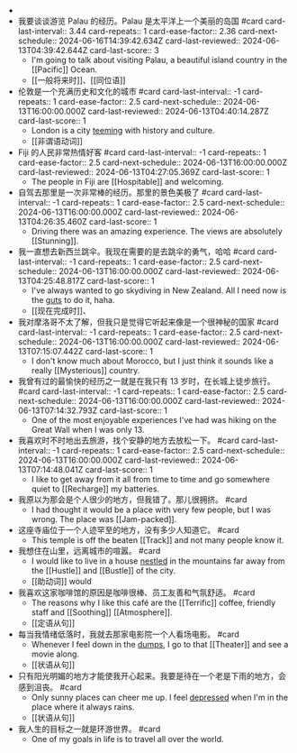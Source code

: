 -
- 我要谈谈游览 Palau 的经历。Palau 是太平洋上一个美丽的岛国 #card
  card-last-interval:: 3.44
  card-repeats:: 1
  card-ease-factor:: 2.36
  card-next-schedule:: 2024-06-16T14:39:42.634Z
  card-last-reviewed:: 2024-06-13T04:39:42.644Z
  card-last-score:: 3
	- I'm going to talk about visiting Palau, a beautiful island country in the [[Pacific]] Ocean.
	- [[一般将来时]]、[[同位语]]
- 伦敦是一个充满历史和文化的城市 #card
  card-last-interval:: -1
  card-repeats:: 1
  card-ease-factor:: 2.5
  card-next-schedule:: 2024-06-13T16:00:00.000Z
  card-last-reviewed:: 2024-06-13T04:40:14.287Z
  card-last-score:: 1
	- London is a city [teeming]([[Teem]]) with history and culture.
	- [[非谓语动词]]
- Fiji 的人民非常热情好客 #card
  card-last-interval:: -1
  card-repeats:: 1
  card-ease-factor:: 2.5
  card-next-schedule:: 2024-06-13T16:00:00.000Z
  card-last-reviewed:: 2024-06-13T04:27:05.369Z
  card-last-score:: 1
	- The people in Fiji are [[Hospitable]] and welcoming.
- 自驾去那里是一次非常棒的经历。那里的景色美极了 #card
  card-last-interval:: -1
  card-repeats:: 1
  card-ease-factor:: 2.5
  card-next-schedule:: 2024-06-13T16:00:00.000Z
  card-last-reviewed:: 2024-06-13T04:26:35.460Z
  card-last-score:: 1
	- Driving there was an amazing experience. The views are absolutely [[Stunning]].
- 我一直想去新西兰跳伞。我现在需要的是去跳伞的勇气，哈哈 #card
  card-last-interval:: -1
  card-repeats:: 1
  card-ease-factor:: 2.5
  card-next-schedule:: 2024-06-13T16:00:00.000Z
  card-last-reviewed:: 2024-06-13T04:25:48.817Z
  card-last-score:: 1
	- I've always wanted to go skydiving in New Zealand. All I need now is the [guts]([[Gut]]) to do it, haha.
	- [[现在完成时]]、
- 我对摩洛哥不太了解，但我只是觉得它听起来像是一个很神秘的国家 #card
  card-last-interval:: -1
  card-repeats:: 1
  card-ease-factor:: 2.5
  card-next-schedule:: 2024-06-13T16:00:00.000Z
  card-last-reviewed:: 2024-06-13T07:15:07.442Z
  card-last-score:: 1
	- I don't know much about Morocco, but I just think it sounds like a really [[Mysterious]] country.
- 我曾有过的最愉快的经历之一就是在我只有 13 岁时，在长城上徒步旅行。 #card
  card-last-interval:: -1
  card-repeats:: 1
  card-ease-factor:: 2.5
  card-next-schedule:: 2024-06-13T16:00:00.000Z
  card-last-reviewed:: 2024-06-13T07:14:32.793Z
  card-last-score:: 1
	- One of the most enjoyable experiences I've had was hiking on the Great Wall when I was only 13.
- 我喜欢时不时地出去旅游，找个安静的地方去放松一下。 #card
  card-last-interval:: -1
  card-repeats:: 1
  card-ease-factor:: 2.5
  card-next-schedule:: 2024-06-13T16:00:00.000Z
  card-last-reviewed:: 2024-06-13T07:14:48.041Z
  card-last-score:: 1
	- I like to get away from it all from time to time and go somewhere quiet to [[Recharge]] my batteries.
- 我原以为那会是个人很少的地方，但我错了。那儿很拥挤。 #card
	- I had thought it would be a place with very few people, but I was wrong. The place was [[Jam-packed]].
- 这座寺庙位于一个人迹罕至的地方，没有多少人知道它。 #card
	- This temple is off the beaten [[Track]] and not many people know it.
- 我想住在山里，远离城市的喧嚣。 #card
	- I would like to live in a house [nestled]([[Nestle]]) in the mountains far away from the [[Hustle]] and [[Bustle]] of the city.
	- [[助动词]] would
- 我喜欢这家咖啡馆的原因是咖啡很棒、员工友善和气氛舒适。 #card
	- The reasons why I like this café are the [[Terrific]] coffee, friendly staff and [[Soothing]] [[Atmosphere]].
	- [[定语从句]]
- 每当我情绪低落时，我就去那家电影院一个人看场电影。 #card
	- Whenever I feel down in the [dumps]([[Dump]]), I go to that [[Theater]] and see a movie along.
	- [[状语从句]]
- 只有阳光明媚的地方才能使我开心起来。我要是待在一个老是下雨的地方，会感到沮丧。 #card
	- Only sunny places can cheer me up. I feel [depressed]([[Depress]]) when I'm in the place where it always rains.
	- [[状语从句]]
- 我人生的目标之一就是环游世界。 #card
	- One of my goals in life is to travel all over the world.